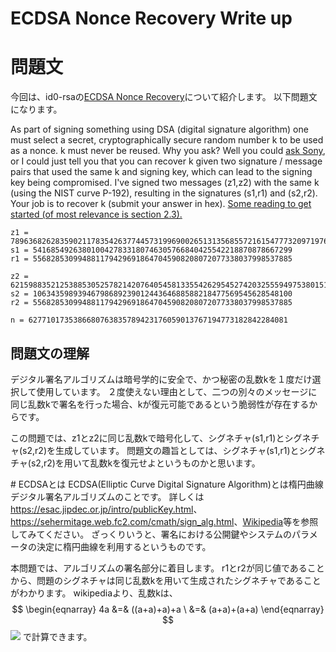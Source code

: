 # ECDSA Nonce Recovery Write up

# 問題文  
今回は、id0-rsaの[ECDSA Nonce Recovery](https://id0-rsa.pub/problem/17/)について紹介します。
以下問題文になります。

As part of signing something using DSA (digital signature algorithm) one must select a secret, cryptographically secure random number k to be used as a nonce. k must never be reused. Why you ask? Well you could [ask Sony](https://www.schneier.com/blog/archives/2011/01/sony_ps3_securi.html), or I could just tell you that you can recover k given two signature / message pairs that used the same k and signing key, which can lead to the signing key being compromised. I've signed two messages (z1,z2) with the same k (using the NIST curve P-192), resulting in the signatures (s1,r1) and (s2,r2). Your job is to recover k (submit your answer in hex). [Some reading to get started (of most relevance is section 2.3).](http://eprint.iacr.org/2015/839.pdf)

	z1 = 78963682628359021178354263774457319969002651313568557216154777320971976772376
	s1 = 5416854926380100427833180746305766840425542218870878667299
	r1 = 5568285309948811794296918647045908208072077338037998537885

	z2 = 62159883521253885305257821420764054581335542629545274203255594975380151338879
	s2 = 1063435989394679868923901244364688588218477569545628548100
	r2 = 5568285309948811794296918647045908208072077338037998537885

	n = 6277101735386680763835789423176059013767194773182842284081

## 問題文の理解
デジタル署名アルゴリズムは暗号学的に安全で、かつ秘密の乱数kを１度だけ選択して使用しています。
２度使えない理由として、二つの別々のメッセージに同じ乱数kで署名を行った場合、kが復元可能であるという脆弱性が存在するからです。

この問題では、z1とz2に同じ乱数kで暗号化して、シグネチャ(s1,r1)とシグネチャ(s2,r2)を生成しています。
問題文の趣旨としては、シグネチャ(s1,r1)とシグネチャ(s2,r2)を用いて乱数kを復元せよというものかと思います。

#️ ECDSAとは
ECDSA(Elliptic Curve Digital Signature Algorithm)とは楕円曲線デジタル署名アルゴリズムのことです。
詳しくは<https://esac.jipdec.or.jp/intro/publicKey.html>、<https://sehermitage.web.fc2.com/cmath/sign_alg.html>、[Wikipedia](https://ja.wikipedia.org/wiki/楕円曲線DSA)等を参照してみてください。
ざっくりいうと、署名における公開鍵やシステムのパラメータの決定に楕円曲線を利用するというものです。

本問題では、アルゴリズムの署名部分に着目します。
r1とr2が同じ値であることから、問題のシグネチャは同じ乱数kを用いて生成されたシグネチャであることがわかります。
wikipediaより、乱数kは、
$$ \begin{eqnarray} 4a &=& ((a+a)+a)+a \ &=& (a+a)+(a+a) \end{eqnarray} $$
<img src="https://latex.codecogs.com/gif.latex?\inline&space;k = \frac{H(m_1) - H(m_2)}{s_1 - s_2}" />
で計算できます。